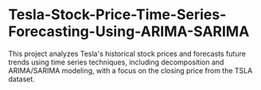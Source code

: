 # Tesla-Stock-Price-Time-Series-Forecasting-Using-ARIMA-SARIMA
This project analyzes Tesla's historical stock prices and forecasts future trends using time series techniques, including decomposition and ARIMA/SARIMA modeling, with a focus on the closing price from the TSLA dataset.
